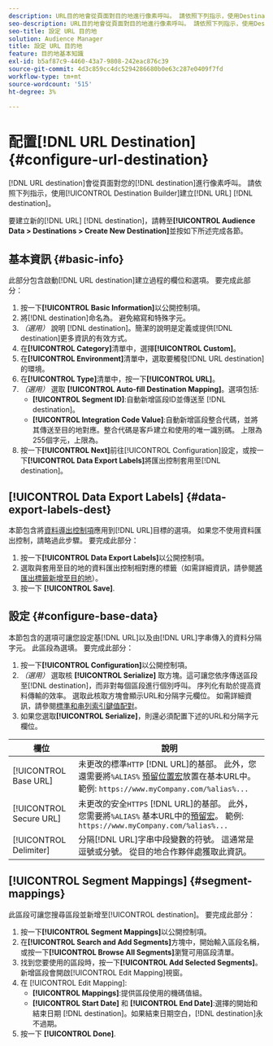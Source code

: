 ```yaml
---
description: URL目的地會從頁面對目的地進行像素呼叫。 請依照下列指示，使用Destination Builder建立URL目的地。
seo-description: URL目的地會從頁面對目的地進行像素呼叫。 請依照下列指示，使用Destination Builder建立URL目的地。
seo-title: 設定 URL 目的地
solution: Audience Manager
title: 設定 URL 目的地
feature: 目的地基本知識
exl-id: b5af87c9-4460-43a7-9808-242eac876c39
source-git-commit: 4d3c859cc4dc5294286680b0e63c287e0409f7fd
workflow-type: tm+mt
source-wordcount: '515'
ht-degree: 3%

---
```


# 配置[!DNL URL Destination] {#configure-url-destination}

[!DNL URL destination]會從頁面對您的[!DNL destination]進行像素呼叫。 請依照下列指示，使用[!UICONTROL Destination Builder]建立[!DNL URL] [!DNL destination]。

<!-- create-url-destination.xml -->

要建立新的[!DNL URL] [!DNL destination]，請轉至&#x200B;**[!UICONTROL Audience Data > Destinations > Create New Destination]**&#x200B;並按如下所述完成各節。

## 基本資訊 {#basic-info}

此部分包含啟動[!DNL URL destination]建立過程的欄位和選項。 要完成此部分：

1. 按一下&#x200B;**[!UICONTROL Basic Information]**&#x200B;以公開控制項。
2. 將[!DNL destination]命名為。 避免縮寫和特殊字元。
3. *（選用）* 說明 [!DNL destination]。簡潔的說明是定義或提供[!DNL destination]更多資訊的有效方式。
4. 在&#x200B;**[!UICONTROL Category]**&#x200B;清單中，選擇&#x200B;**[!UICONTROL Custom]**。
5. 在&#x200B;**[!UICONTROL Environment]**&#x200B;清單中，選取要觸發[!DNL URL destination]的環境。
6. 在&#x200B;**[!UICONTROL Type]**&#x200B;清單中，按一下&#x200B;**[!UICONTROL URL]**。
7. *（選用）* 選取 **[!UICONTROL Auto-fill Destination Mapping]**。選項包括:
   * **[!UICONTROL Segment ID]**:自動新增區段ID並傳送至 [!DNL destination]。
   * **[!UICONTROL Integration Code Value]**:自動新增區段整合代碼，並將其傳送至目的地對應。整合代碼是客戶建立和使用的唯一識別碼。 上限為255個字元，上限為。
8. 按一下&#x200B;**[!UICONTROL Next]**&#x200B;前往[!UICONTROL Configuration]設定，或按一下&#x200B;**[!UICONTROL Data Export Labels]**&#x200B;將匯出控制套用至[!DNL destination]。

## [!UICONTROL Data Export Labels] {#data-export-labels-dest}

本節包含將[資料導出控制項](../../features/data-export-controls.md)應用到[!DNL URL]目標的選項。 如果您不使用資料匯出控制，請略過此步驟。 要完成此部分：

1. 按一下&#x200B;**[!UICONTROL Data Export Labels]**&#x200B;以公開控制項。
2. 選取與套用至目的地的資料匯出控制相對應的標籤（如需詳細資訊，請參閱[將匯出標籤新增至目的地](/help/using/features/destinations/add-data-export-labels.md)）。
3. 按一下 **[!UICONTROL Save]**.

## 設定 {#configure-base-data}

本節包含的選項可讓您設定基[!DNL URL]以及由[!DNL URL]字串傳入的資料分隔字元。 此區段為選填。 要完成此部分：

1. 按一下&#x200B;**[!UICONTROL Configuration]**&#x200B;以公開控制項。
1. *（選用）* 選取核 **[!UICONTROL Serialize]** 取方塊。這可讓您依序傳送區段至[!DNL destination]，而非對每個區段進行個別呼叫。 序列化有助於提高資料傳輸的效率。 選取此核取方塊會顯示URL和分隔字元欄位。 如需詳細資訊，請參閱[標準和串列索引鍵值配對](../../features/destinations/key-value-pairs.md)。
1. 如果您選取&#x200B;**[!UICONTROL Serialize]**，則還必須配置下述的URL和分隔字元欄位。

| 欄位 | 說明 |
|--- |--- |
| [!UICONTROL Base URL] | 未更改的標準`HTTP` [!DNL URL]的基部。 此外，您還需要將`%ALIAS%` [預留位置宏](../../features/destinations/destination-macros.md#destination-macros-defined)放置在基本URL中。 範例: `https://www.myCompany.com/%alias%...` |
| [!UICONTROL Secure URL] | 未更改的安全`HTTPS` [!DNL URL]的基部。 此外，您需要將`%ALIAS%`   基本URL中的[預留宏](../../features/destinations/destination-macros.md#destination-macros-defined)。 範例: `https://www.myCompany.com/%alias%...` |
| [!UICONTROL Delimiter] | 分隔[!DNL URL]字串中段變數的符號。 這通常是逗號或分號。 從目的地合作夥伴處獲取此資訊。 |

## [!UICONTROL Segment Mappings] {#segment-mappings}

此區段可讓您搜尋區段並新增至[!UICONTROL destination]。 要完成此部分：

1. 按一下&#x200B;**[!UICONTROL Segment Mappings]**&#x200B;以公開控制項。
1. 在&#x200B;**[!UICONTROL Search and Add Segments]**&#x200B;方塊中，開始輸入區段名稱，或按一下&#x200B;**[!UICONTROL Browse All Segments]**&#x200B;瀏覽可用區段清單。
1. 找到您要使用的區段時，按一下&#x200B;**[!UICONTROL Add Selected Segments]**。 新增區段會開啟[!UICONTROL Edit Mapping]視窗。
1. 在 [!UICONTROL Edit Mapping]:
   * **[!UICONTROL Mappings]**:提供區段使用的機碼值組。
   * **[!UICONTROL Start Date]** 和 **[!UICONTROL End Date]**:選擇的開始和結束日期 [!DNL destination]。如果結束日期空白，[!DNL destination]永不過期。
1. 按一下 **[!UICONTROL Done]**.
